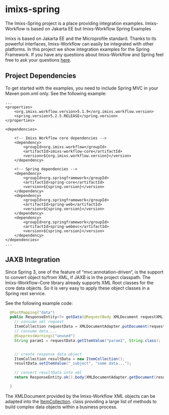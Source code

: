 # imixs-spring

The Imixs-Spring project is a place providing integration examples. Imixs-Workflow is based on Jakarta EE but 
Imixs-Workflow Spring Examples


Imixs is based on Jakarta EE and the Microprofile standard. Thanks to its powerful interfaces, Imixs-Workflow  can easily be integrated with other platforms. In this project we show integration examples for the Spring Framework. If you have any questions about Imixs-Worklfow and Spring feel free to ask your questions [here]().

## Project Dependencies

To get started with the examples, you need to include Spring MVC in your Maven pom.xml only. See the following example:

	...
	<properties>
		<org.imixs.workflow.version>5.1.9</org.imixs.workflow.version>
		<spring.version>5.2.5.RELEASE</spring.version>
	</properties>

	<dependencies>
	
		<!-- Imixs Workflow core dependencies -->
		<dependency>
			<groupId>org.imixs.workflow</groupId>
			<artifactId>imixs-workflow-core</artifactId>
			<version>${org.imixs.workflow.version}</version>
		</dependency>
		
		<!-- Spring dependencies -->
		<dependency>
			<groupId>org.springframework</groupId>
			<artifactId>spring-core</artifactId>
			<version>${spring.version}</version>
		</dependency>
		<dependency>
			<groupId>org.springframework</groupId>
			<artifactId>spring-web</artifactId>
			<version>${spring.version}</version>
		</dependency>
		<dependency>
			<groupId>org.springframework</groupId>
			<artifactId>spring-webmvc</artifactId>
			<version>${spring.version}</version>
		</dependency>
	</dependencies>
	...

		
## JAXB Integration


Since Spring 3, one of the feature of “mvc:annotation-driven“, is the support to convert object to/from XML, if JAXB is in the project classpath. The Imixs-Workflow-Core library already supports XML Root classes for the core data objects. So it is very easy to apply these object classes in a Spring rest service. 

See the following example code:


```java
  @PostMapping("data")
  public ResponseEntity<?> getData(@RequestBody XMLDocument requestXML) {
    // consume xml request
    ItemCollection requestData = XMLDocumentAdapter.putDocument(requestXML);
    // consume data....
    @SuppressWarnings("unused")
    String param1 = requestData.getItemValue("param1", String.class);


    // create response data object
    ItemCollection resultData = new ItemCollection();
    resultData.setItemValue("_subject", "some data...");

    // convert resultData into xml
    return ResponseEntity.ok().body(XMLDocumentAdapter.getDocument(resultData));

  }
```

The XMLDocument provided by the Imixs-Workflow XML objects can be adapted into the [ItemCollection](https://www.imixs.org/doc/core/itemcollection.html). class providing a large list of methods to build complex data objects within a business process. 



